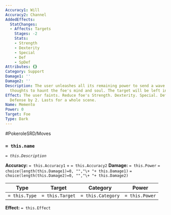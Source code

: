 ```yaml
---
Accuracy1: Will
Accuracy2: Channel
AddedEffects:
  StatChanges:
  - Affects: Targets
    Stages: -2
    Stats:
    - Strength
    - Dexterity
    - Special
    - Def
    - SpDef
Attributes: {}
Category: Support
Damage1: ''
Damage2: ''
Description: The user unleashes all its remaining power to send a wave of hopeless
  thoughts to haunt the foe's mind and soul. The target will be left in grief.
Effect: The user faints. Reduce foe's Strength. Dexterity. Special. Defense and Sp.
  Defense by 2. Lasts for a whole scene.
Name: Memento
Power: 0
Target: Foe
Type: Dark
---
```


#PokeroleSRD/Moves

### `= this.name`
*`= this.Description`*

**Accuracy:** `= this.Accuracy1` + `= this.Accuracy2`
**Damage:** `= this.Power` `= choice(length(this.Damage1)=0, "","\+ "+ this.Damage1)` `= choice(length(this.Damage2)=0, "","\+ "+ this.Damage2)`

| Type          | Target          | Category          | Power          |
| ------------- | --------------- | ----------------  | -------------- |
| `= this.Type` | `= this.Target` | `= this.Category` | `= this.Power` | 

**Effect:** `= this.Effect`